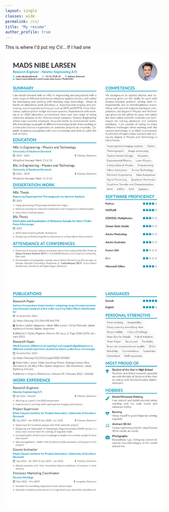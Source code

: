 ```yaml
---
layout: single
classes: wide
permalink: /cv/
title: "My resume"
author_profile: true
---
```



This is where I'd put my CV... If I had one

[![CV_Page_1](/assets/images/CV_Mads_Nibe_Larsen_Page_1.png)](/assets/other_files/CV_Mads_Nibe_Larsen.pdf)
[![CV_Page_2](/assets/images/CV_Mads_Nibe_Larsen_Page_2.png)](/assets/other_files/CV_Mads_Nibe_Larsen.pdf)